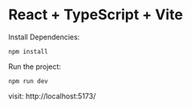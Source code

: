# React + TypeScript + Vite

Install Dependencies:

    npm install

Run the project:

    npm run dev


visit: http://localhost:5173/


